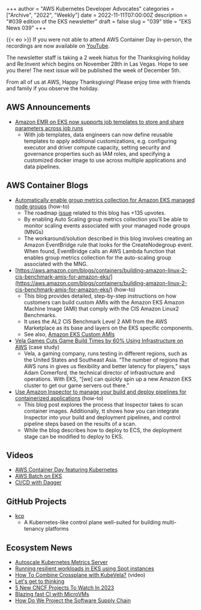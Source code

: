 +++
author = "AWS Kubernetes Developer Advocates"
categories = ["Archive", "2022", "Weekly"]
date = 2022-11-11T07:00:00Z
description = "#039 edition of the EKS newsletter"
draft = false
slug = "039"
title = "EKS News 039"
+++

{{< eo >}}
If you were not able to attend AWS Container Day in-person, the recordings are now available on [YouTube](https://www.youtube.com/playlist?list=PLehXSATXjcQFD6ZUH4o0hwoH6gmGHvqQe). 

The newsletter staff is taking a 2 week hiatus for the Thanksgiving holiday and Re:Invent which begins on November 28th in Las Vegas. Hope to see you there! The next issue will be published the week of December 5th. 

From all of us at AWS, Happy Thanksgiving! Please enjoy time with friends and family if you observe the holiday. 

## AWS Announcements
* [Amazon EMR on EKS now supports job templates to store and share parameters across job runs](https://aws.amazon.com/about-aws/whats-new/2022/11/emr-eks-job-templates-store-share-parameters-job-runs/)
    * With job templates, data engineers can now define reusable templates to apply additional customizations, e.g. configuring executor and driver compute capacity, setting security and governance properties such as IAM roles, and specifying a customized docker image to use across multiple applications and data pipelines.

## AWS Container Blogs
* [Automatically enable group metrics collection for Amazon EKS managed node groups](https://aws.amazon.com/blogs/containers/automatically-enable-group-metrics-collection-for-amazon-eks-managed-node-groups/) (how-to)
    * The roadmap [issue](https://github.com/aws/containers-roadmap/issues/762) related to this blog has +135 upvotes.
    * By enabling Auto Scaling group metrics collection you’ll be able to monitor scaling events associated with your managed node groups (MNGs)
    * The workaround/solution described in this blog involves creating an Amazon EventBridge rule that looks for the CreateNodegroup event. When found, EventBridge calls an AWS Lambda function that enables group metrics collection for the auto-scaling group associated with the MNG.
* [https://aws.amazon.com/blogs/containers/building-amazon-linux-2-cis-benchmark-amis-for-amazon-eks/](https://aws.amazon.com/blogs/containers/building-amazon-linux-2-cis-benchmark-amis-for-amazon-eks/) (how-to)
    * This blog provides detailed, step-by-step instructions on how customers can build custom AMIs with the Amazon EKS Amazon Machine Image (AMI) that comply with the CIS Amazon Linux2 Benchmarks.
    * It uses the AL2 CIS Benchmark Level 2 AMI from the AWS Marketplace as its base and layers on the EKS specific components.
    * See also, [Amazon EKS Custom AMIs](https://github.com/aws-samples/amazon-eks-custom-amis)
* [Vela Games Cuts Game Build Times by 60% Using Infrastructure on AWS](https://aws.amazon.com/blogs/gametech/vela-games-cuts-game-build-times-by-60-using-infrastructure-on-aws/) (case study)
    * Vela, a gaming company, runs testing in different regions, such as the United States and Southeast Asia. “The number of regions that AWS runs in gives us flexibility and better latency for players,” says Adam Comerford, the technical director of infrastructure and operations. With EKS, “[we] can quickly spin up a new Amazon EKS cluster to get our game servers out there.”
* [Use Amazon Inspector to manage your build and deploy pipelines for containerized applications](https://aws.amazon.com/blogs/security/use-amazon-inspector-to-manage-your-build-and-deploy-pipelines-for-containerized-applications/) (how-to)
    * This blog post explores the process that Inspector takes to scan container images. Additionally, tt shows how you can integrate Inspector into your build and deployment pipelines, and control pipeline steps based on the results of a scan.
    * While the blog describes how to deploy to ECS, the deployment stage can be modified to deploy to EKS.

## Videos
* [AWS Container Day featuring Kubernetes](https://www.youtube.com/playlist?list=PLehXSATXjcQFD6ZUH4o0hwoH6gmGHvqQe)
* [AWS Batch on EKS](https://www.youtube.com/watch?v=LpYs7uq-5-g)
* [CI/CD with Dagger](https://www.youtube.com/watch?v=z6pYfz_q9tc)

## GitHub Projects
* [kcp](https://github.com/kcp-dev/kcp)
    * A Kubernetes-like control plane well-suited for building multi-tenancy platforms

## Ecosystem News
* [Autoscale Kubernetes Metrics Server](https://blog.realvarez.com/autoscale-kubernetes-metrics-server/)
* [Running resilient workloads in EKS using Spot instances](https://itnext.io/running-production-workloads-in-eks-using-spot-instances-fc6808a7b462)
* [How To Combine Crossplane with KubeVela?](https://www.youtube.com/watch?v=Dki2PsIcZv0) (video)
* [Let's get to thinking](https://craigbox.substack.com/p/lets-get-to-thinking)
* [5 New CNCF Projects To Watch In 2023](https://itnext.io/5-new-cncf-projects-to-watch-in-2023-af5234ba6e87)
* [Blazing fast CI with MicroVMs](https://blog.alexellis.io/blazing-fast-ci-with-microvms)
* [How Do We Project the Software Supply Chain](https://www.youtube.com/watch?v=aQAFIw4CCJg)